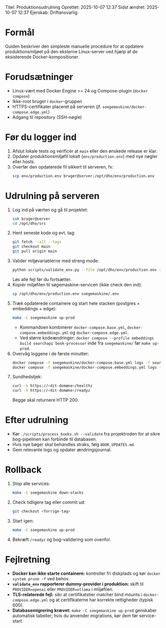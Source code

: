Titel: Produktionsudrulning
Oprettet: 2025-10-07 12:37
Sidst ændret: 2025-10-07 12:37
Ejerskab: Driftansvarlig

# Formål
Guiden beskriver den simpleste manuelle procedure for at opdatere produktionsmiljøet på den eksterne Linux-server ved hjælp af de eksisterende Docker-kompositioner.

# Forudsætninger
- Linux-vært med Docker Engine \>= 24 og Compose-plugin (`docker compose`)
- Ikke-root bruger i `docker`-gruppen
- HTTPS-certifikater placeret på serveren (jf. `soegemaskine/docker-compose.edge.yml`)
- Adgang til repository (SSH-nøgle)

# Før du logger ind
1. Afslut lokale tests og verificér at `main` eller den ønskede release er klar.
2. Opdater produktionsmiljøfil lokalt (`env/production.env`) med nye nøgler eller hosts.
3. Overfør den opdaterede fil sikkert til serveren, fx:
   ```bash
   scp env/production.env bruger@server:/opt/dho/env/production.env
   ```

# Udrulning på serveren
1. Log ind på værten og gå til projektet:
   ```bash
   ssh bruger@server
   cd /opt/dho/src
   ```
2. Hent seneste kode og evt. tag:
   ```bash
   git fetch --all --tags
   git checkout main
   git pull origin main
   ```
3. Valider miljøvariablerne med streng mode:
   ```bash
   python scripts/validate_env.py --file /opt/dho/env/production.env --strict
   ```
   Løs alle fejl før du fortsætter.
4. Kopiér miljøfilen til søgemaskine-servicen (ikke check den ind):
   ```bash
   cp /opt/dho/env/production.env soegemaskine/.env
   ```
5. Træk opdaterede containere og start hele stacken (postgres + embeddings + edge):
   ```bash
   make -C soegemaskine up-prod
   ```
   - Kommandoen kombinerer `docker-compose.base.yml`, `docker-compose.embeddings.yml` og `docker-compose.edge.yml`.
   - Ved større kodeændringer: `docker compose --profile embeddings build searchapi book-processor` inde fra `soegemaskine/` før `make up-prod`.
6. Overvåg loggene i de første minutter:
   ```bash
   docker compose -f soegemaskine/docker-compose.base.yml logs -f searchapi
   docker compose -f soegemaskine/docker-compose.embeddings.yml logs -f book-processor
   ```
7. Sundhedstjek:
   ```bash
   curl -k https://<dit-domæne>/healthz
   curl -k https://<dit-domæne>/readyz
   ```
   Begge skal returnere HTTP 200.

# Efter udrulning
- Kør `./scripts/process_books.sh --validate` fra projektroden for at sikre bog-pipelinen kan forbinde til databasen.
- Hvis nye bøger skal behandles straks, følg `BOOK_UPDATES.md`.
- Gem relevante logs og opdater ændringsjournal.

# Rollback
1. Stop alle services:
   ```bash
   make -C soegemaskine down-stacks
   ```
2. Check tidligere tag eller commit ud:
   ```bash
   git checkout <forrige-tag>
   ```
3. Start igen:
   ```bash
   make -C soegemaskine up-prod
   ```
4. Bekræft `/readyz` og bog-validering som ovenfor.

# Fejlretning
- **Docker kan ikke starte containere:** kontroller fri diskplads og kør `docker system prune -f` ved behov.
- **`validate_env` rapporterer dummy-provider i produktion:** skift til `PROVIDER=openai` eller `PROVIDER=ollama` i miljøfilen.
- **TLS-relaterede fejl:** sikr at certifikatstier matcher bind mounts i `docker-compose.edge.yml` og at certifikaterne har korrekte rettigheder (typisk 600).
- **Databasemigrering krævet:** `make -C soegemaskine up-prod` genskaber automatisk tabeller; hvis du anvender migrations, kør dem før service-start.
